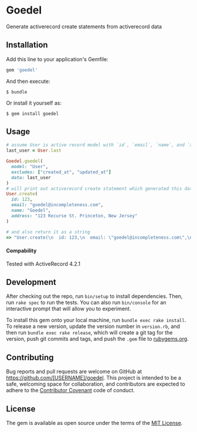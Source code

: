 # Goedel
Generate activerecord create statements from activerecord data

## Installation

Add this line to your application's Gemfile:

```ruby
gem 'goedel'
```

And then execute:

    $ bundle

Or install it yourself as:

    $ gem install goedel

## Usage

```ruby
# assume User is active record model with `id`, `email`, `name`, and `address`
last_user = User.last

Goedel.goedel(
  model: "User",
  excludes: ["created_at", "updated_at"]
  data: last_user
)
# will print out activerecord create statement which generated this data
User.create(
  id: 123,
  email: "goedel@incompleteness.com",
  name: "Goedel", 
  address: "123 Recurse St. Princeton, New Jersey"
)

# and also return it as a string
=> "User.create(\n  id: 123,\n  email: \"goedel@incompleteness.com\",\n  name: \"Goedel\", \n  address: \"123 Recurse St. Princeton, New Jersey\""
```

#### Compability

Tested with ActiveRecord 4.2.1

## Development

After checking out the repo, run `bin/setup` to install dependencies. Then, run `rake spec` to run the tests. You can also run `bin/console` for an interactive prompt that will allow you to experiment.

To install this gem onto your local machine, run `bundle exec rake install`. To release a new version, update the version number in `version.rb`, and then run `bundle exec rake release`, which will create a git tag for the version, push git commits and tags, and push the `.gem` file to [rubygems.org](https://rubygems.org).

## Contributing

Bug reports and pull requests are welcome on GitHub at https://github.com/[USERNAME]/goedel. This project is intended to be a safe, welcoming space for collaboration, and contributors are expected to adhere to the [Contributor Covenant](http://contributor-covenant.org) code of conduct.


## License

The gem is available as open source under the terms of the [MIT License](http://opensource.org/licenses/MIT).

